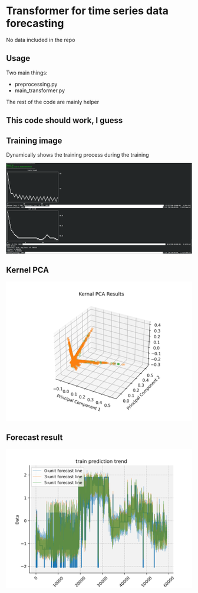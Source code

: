 # Transformer for time series data forecasting

No data included in the repo

## Usage

Two main things:

- preprocessing.py
- main_transformer.py

The rest of the code are mainly helper

## This code should work, I guess

## Training image

Dynamically shows the training process during the training

![Training process](.img/Training.png)

## Kernel PCA

![Kernel PCA](.img/kernel_PCA.png)

## Forecast result

![Forecast result](.img/train_prediction_trend_100.png)